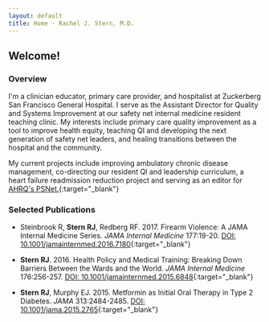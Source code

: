 ```yaml
---
layout: default
title: Home - Rachel J. Stern, M.D.
---
```

## Welcome!
### Overview
I'm a clinician educator, primary care provider, and hospitalist at Zuckerberg San Francisco General Hospital. I serve as the Assistant Director for Quality and Systems Improvement at our safety net internal medicine resident teaching clinic. My interests include primary care quality improvement as a tool to improve health equity, teaching QI and developing the next generation of safety net leaders, and healing transitions between the hospital and the community.  
  
My current projects include improving ambulatory chronic disease management, co-directing our resident QI and leadership curriculum, a heart failure readmission reduction project and serving as an editor for [AHRQ's PSNet.](https://psnet.ahrq.gov){:target="_blank"}  

### Selected Publications
* Steinbrook R, **Stern RJ**, Redberg RF. 2017. Firearm Violence: A JAMA Internal Medicine Series. *JAMA Internal Medicine* 177:19-20. [DOI: 10.1001/jamainternmed.2016.7180](https://doi.org/10.1001/jamainternmed.2016.7180){:target="_blank"}  

* **Stern RJ**. 2016. Health Policy and Medical Training: Breaking Down Barriers Between the Wards and the World. *JAMA Internal Medicine* 176:256-257. [DOI: 10.1001/jamainternmed.2015.6848](https://doi.org/10.1001/jamainternmed.2015.6848){:target="_blank"}  

* **Stern RJ**, Murphy EJ. 2015. Metformin as Initial Oral Therapy in Type 2 Diabetes. *JAMA* 313:2484-2485. [DOI: 10.1001/jama.2015.2765](https://doi.org/10.1001/jama.2015.2765){:target="_blank"}  
